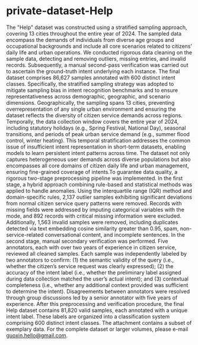 # private-dataset-Help
The "Help" dataset was constructed using a stratified sampling approach, covering 13 cities throughout the entire year of 2024. The sampled data encompass the demands of individuals from diverse age groups and occupational backgrounds and include all core scenarios related to citizens’ daily life and urban operations. 
We conducted rigorous data cleaning on the sample data, detecting and removing outliers, missing entries, and invalid records. Subsequently, a manual second-pass verification was carried out to ascertain the ground-truth intent underlying each instance. The final dataset comprises 86,627 samples annotated with 600 distinct intent classes. Specifically, the stratified sampling strategy was adopted to mitigate sampling bias in intent recognition benchmarks and to ensure representativeness across demographic, geographic, and scenario dimensions. Geographically, the sampling spans 13 cities, preventing overrepresentation of any single urban environment and ensuring the dataset reflects the diversity of citizen service demands across regions. Temporally, the data collection window covers the entire year of 2024, including statutory holidays (e.g., Spring Festival, National Day), seasonal transitions, and periods of peak urban service demand (e.g., summer flood control, winter heating). This temporal stratification addresses the common issue of insufficient intent representation in short-term datasets, enabling models to learn persistent intent patterns across time. The dataset not only captures heterogeneous user demands across diverse populations but also encompasses all core domains of citizen daily life and urban management, ensuring fine-grained coverage of intents.To guarantee data quality, a rigorous two-stage preprocessing pipeline was implemented. In the first stage, a hybrid approach combining rule-based and statistical methods was applied to handle anomalies. Using the interquartile range (IQR) method and domain-specific rules, 2,137 outlier samples exhibiting significant deviations from normal citizen service query patterns were removed. Records with missing fields were addressed by imputing categorical variables with the mode, and 892 records with critical missing information were excluded. Additionally, 1,563 invalid samples were removed, including duplicates detected via text embedding cosine similarity greater than 0.95, spam, non-service-related conversational content, and incomplete sentences. In the second stage, manual secondary verification was performed. Five annotators, each with over two years of experience in citizen service, reviewed all cleaned samples. Each sample was independently labeled by two annotators to confirm: (1) the semantic validity of the query (i.e., whether the citizen’s service request was clearly expressed); (2) the accuracy of the intent label (i.e., whether the preliminary label assigned during data collection matched the user’s actual intent); and (3) contextual completeness (i.e., whether any additional context provided was sufficient to determine the intent). Disagreements between annotators were resolved through group discussions led by a senior annotator with five years of experience. After this preprocessing and verification procedure, the final Help dataset contains 81,820 valid samples, each annotated with a unique intent label. These labels are organized into a classification system comprising 600 distinct intent classes.
The attachment contains a subset of exemplary data. For the complete dataset or larger volumes, please e-mail guoxin.hello@gmail.com.
